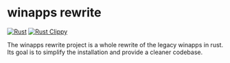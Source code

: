 # winapps rewrite
[![Rust](https://github.com/winapps-org/winapps/actions/workflows/rust.yml/badge.svg?branch=rewrite)](https://github.com/winapps-org/winapps/actions/workflows/rust.yml)
[![Rust Clippy](https://github.com/winapps-org/winapps/actions/workflows/rust-clippy.yml/badge.svg?branch=rewrite)](https://github.com/winapps-org/winapps/actions/workflows/rust-clippy.yml)

The winapps rewrite project is a whole rewrite of the legacy winapps in rust. Its goal is to simplify the installation and provide a cleaner codebase. 
